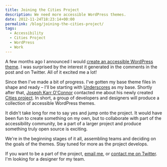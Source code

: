 ```yaml
---
title: Joining the Cities Project
description: We need more accessible WordPress themes.
date: 2012-11-24T18:23:14+00:00
permalink: /blog/joining-the-cities-project/
tags:
  - Accessibility
  - Cities Project
  - WordPress
  - Work
---
```


A few months ago I announced I would [create an accessible WordPress theme](/blog/what-do-you-need-in-an-accessible-wordpress-theme/). I was surprised by the interest it generated in the comments in the post and on Twitter. All of it excited me a lot!

Since then I've made a bit of progress. I've gotten my base theme files in shape and ready – I'll be starting with [Underscores](http://underscores.me) as my base. Shortly after that, [Joseph Karr O'Connor](http://accessiblejoe.com/) contacted me about his newly created [Cities project](http://accessiblejoe.com/cities/). In short, a group of developers and designers will produce a collection of accessible WordPress themes.

It didn't take long for me to say yes and jump onto the project. It would have been fun to create something on my own, but to collaborate with part of the accessibility community, be a part of a larger project and produce something truly open source is exciting.

We're in the beginning stages of it all, assembling teams and deciding on the goals of the themes. Stay tuned for more as the project develops.

<p class="callout">
  If you want to be a part of the project, <a href="mailto:me@davidakennedy.com">email me</a>, or <a href="http://twitter.com/DavidAKennedy">contact me on Twitter</a>. I'm looking for a designer for my team.
</p>
